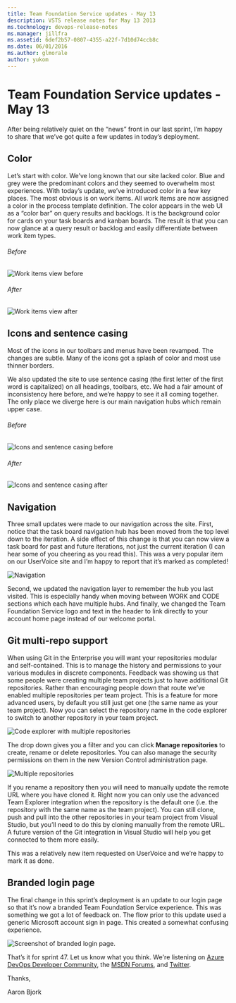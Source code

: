 ```yaml
---
title: Team Foundation Service updates - May 13
description: VSTS release notes for May 13 2013
ms.technology: devops-release-notes
ms.manager: jillfra
ms.assetid: 6def2b57-0807-4355-a22f-7d10d74ccb8c
ms.date: 06/01/2016
ms.author: glmorale
author: yukom
---
```


# Team Foundation Service updates - May 13

After being relatively quiet on the “news” front in our last sprint, I’m happy to share that we’ve got quite a few updates in today’s deployment.

## Color

Let’s start with color. We’ve long known that our site lacked color. Blue and grey were the predominant colors and they seemed to overwhelm most experiences. With today’s update, we’ve introduced color in a few key places. The most obvious is on work items. All work items are now assigned a color in the process template definition. The color appears in the web UI as a “color bar” on query results and backlogs. It is the background color for cards on your task boards and kanban boards. The result is that you can now glance at a query result or backlog and easily differentiate between work item types.

###### Before

![Work items view before](media/5_13_01.png)

###### After

![Work items view after](media/5_13_02.png)

## Icons and sentence casing

Most of the icons in our toolbars and menus have been revamped. The changes are subtle. Many of the icons got a splash of color and most use thinner borders.

We also updated the site to use sentence casing (the first letter of the first word is capitalized) on all headings, toolbars, etc. We had a fair amount of inconsistency here before, and we’re happy to see it all coming together. The only place we diverge here is our main navigation hubs which remain upper case.

###### Before

![Icons and sentence casing before](media/5_13_03.png)

###### After

![Icons and sentence casing after](media/5_13_04.png)

## Navigation

Three small updates were made to our navigation across the site. First, notice that the task board navigation hub has been moved from the top level down to the iteration. A side effect of this change is that you can now view a task board for past and future iterations, not just the current iteration (I can hear some of you cheering as you read this). This was a very popular item on our UserVoice site and I’m happy to report that it’s marked as completed!

![Navigation](media/5_13_05.png)

Second, we updated the navigation layer to remember the hub you last visited. This is especially handy when moving between WORK and CODE sections which each have multiple hubs. And finally, we changed the Team Foundation Service logo and text in the header to link directly to your account home page instead of our welcome portal.

## Git multi-repo support

When using Git in the Enterprise you will want your repositories modular and self-contained. This is to manage the history and permissions to your various modules in discrete components. Feedback was showing us that some people were creating multiple team projects just to have additional Git repositories. Rather than encouraging people down that route we’ve enabled multiple repositories per team project. This is a feature for more advanced users, by default you still just get one (the same name as your team project). Now you can select the repository name in the code explorer to switch to another repository in your team project.

![Code explorer with multiple repositories](media/5_13_06.png)

The drop down gives you a filter and you can click **Manage repositories** to create, rename or delete repositories. You can also manage the security permissions on them in the new Version Control administration page.

![Multiple repositories](media/5_13_07.png)

If you rename a repository then you will need to manually update the remote URL where you have cloned it. Right now you can only use the advanced Team Explorer integration when the repository is the default one (i.e. the repository with the same name as the team project). You can still clone, push and pull into the other repositories in your team project from Visual Studio, but you’ll need to do this by cloning manually from the remote URL. A future version of the Git integration in Visual Studio will help you get connected to them more easily.

This was a relatively new item requested on UserVoice and we’re happy to mark it as done.

## Branded login page

The final change in this sprint’s deployment is an update to our login page so that it’s now a branded Team Foundation Service experience. This was something we got a lot of feedback on. The flow prior to this update used a generic Microsoft account sign in page. This created a somewhat confusing experience.

![Screenshot of branded login page.](media/5_13_08.png)

That’s it for sprint 47. Let us know what you think. We're listening on [Azure DevOps Developer Community](https://developercommunity.visualstudio.com/spaces/21/index.html), the [MSDN Forums](https://social.msdn.microsoft.com/Forums/TFService/threads), and [Twitter](https://twitter.com/search?q=%23tfservice).

Thanks,

Aaron Bjork
